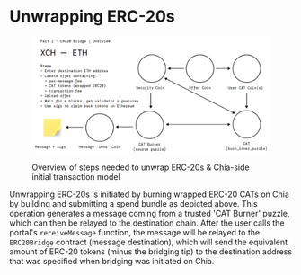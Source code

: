 # Unwrapping ERC-20s

<figure><img src="../../.gitbook/assets/image (3).png" alt=""><figcaption><p>Overview of steps needed to unwrap ERC-20s &#x26; Chia-side initial transaction model</p></figcaption></figure>

Unwrapping ERC-20s is initiated by burning wrapped ERC-20 CATs on Chia by building and submitting a spend bundle as depicted above. This operation generates a message coming from a trusted 'CAT Burner' puzzle, which can then be relayed to the destination chain. After the user calls the portal's `receiveMessage` function, the message will be relayed to the `ERC20Bridge` contract (message destination), which will send the equivalent amount of ERC-20 tokens (minus the bridging tip) to the destination address that was specified when bridging was initiated on Chia.
